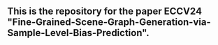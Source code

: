 ## This is the repository for the paper ECCV24 "Fine-Grained-Scene-Graph-Generation-via-Sample-Level-Bias-Prediction".
